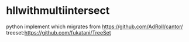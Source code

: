 # hllwithmultiintersect
python implement which migrates from https://github.com/AdRoll/cantor/
treeset:https://github.com/fukatani/TreeSet

